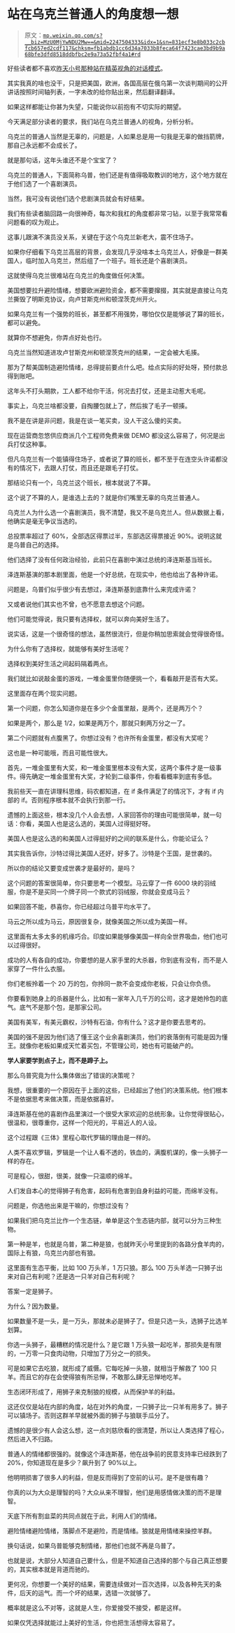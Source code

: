 # 站在乌克兰普通人的角度想一想

> 原文：[`mp.weixin.qq.com/s?__biz=MzU0MjYwNDU2Mw==&mid=2247504333&idx=1&sn=831ecf3e8b033c2cbfcb657ed2cdf117&chksm=fb1abdb1cc6d34a7033b8feca64f7423cae3bd9b9a68bfe3dfd8518ddbfbc2e9a73a52fbf4a1#rd`](http://mp.weixin.qq.com/s?__biz=MzU0MjYwNDU2Mw==&mid=2247504333&idx=1&sn=831ecf3e8b033c2cbfcb657ed2cdf117&chksm=fb1abdb1cc6d34a7033b8feca64f7423cae3bd9b9a68bfe3dfd8518ddbfbc2e9a73a52fbf4a1#rd)

好些读者都不喜欢[昨天小号那种站在精英视角的对话模式](http://mp.weixin.qq.com/s?__biz=MzU3NDc5Nzc0NQ==&mid=2247513725&idx=1&sn=884f2f6850837ca2291102e69cf7ddde&chksm=fd2e14a3ca599db55b9dd1b9a956aa07c9f028bde67a8e1233ae3d2284c4fd53b04e75d50df5&scene=21#wechat_redirect)。 

其实我真的啥也没干，只是把美国，欧洲，各国高层在俄乌第一次谈判期间的公开讲话按照时间轴列表，一字未改的给你贴出来，然后翻译翻译。 

如果这样都能让你甚为失望，只能说你以前抱有不切实际的期望。

今天满足部分读者的要求，我们站在乌克兰普通人的视角，分析分析。

乌克兰的普通人当然是无辜的，问题是，人如果总是用一句我是无辜的做挡箭牌，那自己永远都不会成长了。 

就是那句话，这年头谁还不是个宝宝了？ 

乌克兰的普通人，下面简称乌普，他们还是有值得吸取教训的地方，这个地方就在于他们选了一个喜剧演员。 

当然，我可没有说他们选个悲剧演员就会有好结果。 

我们有些读者脑回路一向很神奇，每次和我杠的角度都非常刁钻，以至于我常常看问题看的叹为观止。

这事儿跟演不演员没关系，关键在于这个乌克兰新老大，震不住场子。 

如果你仔细看下乌克兰高层的背景，会发现几乎没啥本土乌克兰人，好像是一群美国人，临时加入乌克兰，然后组了一个班子。班长还是个喜剧演员。

这就使得乌克兰很难站在乌克兰的角度做任何决策。 

美国想要拉升避险情绪，想要欧洲避险资金，都不需要撺掇，其实就是直接让乌克兰撕毁了明斯克协议，向卢甘斯克州和顿涅茨克州开火。

如果乌克兰有一个强势的班长，甚至都不用强势，哪怕仅仅是能够说了算的班长，都可以避免。 

就算你不想避免，你弄点好处也行。 

乌克兰当然知道进攻卢甘斯克州和顿涅茨克州的结果，一定会被大毛揍。

那为了帮美国制造避险情绪，总得提前要点什么吧。给点实际的好处呀，预付款总得到账吧。 

这年头不打头期款，工人都不给你干活，何况去打仗，还是主动惹大毛呢。 

事实上，乌克兰啥都没要，自掏腰包就上了，然后挨了毛子一顿揍。 

我不是在讲是非问题，我是在谈一笔买卖，没人干这么傻的买卖。 

现在运营商忽悠供应商派几个工程师免费来做 DEMO 都没这么容易了，何况是出兵打仗这种事。

但凡乌克兰有一个能镇得住场子，或者说了算的班长，都不至于在连空头许诺都没有的情况下，去跟人打仗，而且还是跟毛子打仗。 

那结论只有一个，乌克兰这个班长，根本就说了不算。 

这个说了不算的人，是谁选上去的？就是你们嘴里无辜的乌克兰普通人。 

乌克兰人为什么选一个喜剧演员，我不清楚，我又不是乌克兰人。但从数据上看，他确实是毫无争议当选的。 

总投票率超过了 60%，全部选区得票过半，东部选区得票接近 90%。说明这就是乌普自己的选择。 

他们选择了没有任何政治经验，此前只在喜剧中演过总统的泽连斯基当班长。

泽连斯基演的那本剧里面，他是一个好总统，在现实中，他也给出了各种许诺。

问题是，乌普们似乎很少有去想过，泽连斯基到底靠什么来完成许诺？

又或者说他们其实也不曾，也不愿意去想这个问题。 

他们可能觉得说，我只要有选择权，就可以奔向美好生活了。

说实话，这是一个很奇怪的想法，虽然很流行，但是你稍加思索就会觉得很奇怪。 

为什么你有了选择权，就能够有美好生活呢？

选择权到美好生活之间起码隔着两点。 

我们就比如说敲金蛋的游戏，一堆金蛋里你随便挑一个，看看敲开是否有大奖。 

这里面存在两个现实问题。 

第一个问题，你怎么知道你是在多少个金蛋里敲，是两个，还是两万个？ 

如果是两个，那么是 1/2，如果是两万个，那就只剩两万分之一了。

第二个问题就有点腹黑了。你想过没有？也许所有金蛋里，都没有大奖呢？ 

这也是一种可能哦，而且可能性很大。 

首先，一堆金蛋里有大奖，和一堆金蛋里根本没有大奖，这两个事件才是一级事件。得先确定一堆金蛋里有大奖，才轮到二级事件，你看看概率到底有多低。 

我前些天一直在讲理科思维，码农都知道，在 if 条件满足了的情况下，才有 if 内部的 if。否则程序根本就不会执行到那一行。 

遗憾的上面这些，根本没几个人会去想，人家回答你的理由可能很简单，就一句话：你看，美国人也是这么选的，美国人过得挺好呀。

美国人也是这么选的和美国人过得挺好的之间的联系是什么，你能论证么？

其实我告诉你，沙特过得比美国人还好，好多了。沙特是个王国，是世袭的。

所以你的结论又要变成世袭才是最好的，是吗？ 

这个问题的答案很简单，你只要思考一个模型。马云穿了一件 6000 块的羽绒服，你是不是买同一个牌子同一个款式的羽绒服，你就会变成马云？ 

如果回答不能，恭喜你，你已经超过乌普平均水平了。 

马云之所以成为马云，原因很复杂，就像美国之所以成为美国一样。 

这里面有太多太多的机缘巧合。印度如果能够像美国一样向全世界吸血，他们也可以过得很好。 

成功的人有各自的成功，你要想的是人家手里的大杀器，你到底有没有，而不是人家穿了一件什么衣服。 

你们老板拎着一个 20 万的包，你拎同一款不会变成你老板，只会让你负债。 

你要看到她身上的杀器是什么，比如有一家年入几千万的公司，这才是她拎包的底气。底气不是那个包，是那家公司。 

美国有美军，有美元霸权，沙特有石油，你有什么？这才是你要去思考的。 

美国的强不是因为他们选了懂王这个业余喜剧演员，他们的衰落倒有可能是因为懂王。就像你老板如果成天忙着买包，不管理公司，她也有可能破产的。 

**学人家要学到点子上，而不是蹄子上。** 

那么乌普究竟为什么集体做出了错误的决策呢？ 

我想，很重要的一个原因在于上面的这些，已经超出了他们的决策系统。他们根本不是依据思考来做决策，而是依据喜好。

泽连斯基在他的喜剧作品里演过一个很受大家欢迎的总统形象。让你觉得很贴心，很温和，很尊重你，这样一个阳光的，平易近人的人设。

这个过程跟《三体》里程心取代罗辑的理由是一样的。

人类不喜欢罗辑，罗辑是一个让人看不透的，铁血的，满腹机谋的，像一头狮子一样的存在。

可是程心，很甜，很美，就像一只温顺的绵羊。 

人们发自本心的觉得狮子有危害，起码有危害到自身利益的可能，而绵羊没有。 

问题是，你选他出来是干嘛的，你想过没有？ 

如果我们把乌克兰比作一个生态链，单单是这个生态链内部，就可以分为三种生物。 

第一种是羊，也就是乌普，第二种是狼，也就昨天小号里提到的各路分食羊肉的，国际上有狼，乌克兰内部也有狼。

这里面有生态平衡，比如 100 万头羊，1 万只狼。那么 100 万头羊选一只狮子出来对自己有利呢？还是选一只羊对自己有利呢？ 

答案一定是狮子。 

为什么？因为数量。 

如果数量不是一头，是一万头，那就未必是狮子了。但是只选一头，选狮子比选羊划算。

你选一头狮子，最糟糕的情况是什么？是它跟 1 万头狼一起吃羊，那损失是有限的，一万零一只食肉动物，只增加了万分之一的损失。 

可是如果它去吃狼，就形成了威慑。它每吃掉一头狼，就相当于解救了 100 只羊。而且它的存在会使得狼有所忌惮，不敢那么肆无忌惮地吃羊。

生态闭环形成了，用狮子来克制狼的规模，从而保护羊的利益。 

这还仅仅是站在内部的角度，站在对外的角度，一只狮子比一只羊有用多了。狮子可以镇场子。否则这群羊早就被外面的狮子与狼联手瓜分了。 

遗憾的是很少有人会这么想，这一点刘慈欣看的很清楚，所以让人类选择了程心，然后进入不归路。 

普通人的情绪都很强的。就像这个泽连斯基，他在战争前的民意支持率已经跌到了 20%，你知道现在是多少？飙升到了 90%以上。

他明明损害了很多人的利益，但是反而得到了空前的认可。是不是很有趣？

你真的以为大众是理智的吗？大众从来不理智，他们是用感情做决策的而不是理智。

天底下所有割韭菜的共同点就在于此，利用人们的情绪。

避险情绪避险情绪，落脚点不是避险，而是情绪。狼就是用情绪来操控羊群。 

换句话说，如果乌普能够克制情绪，那他们也就不再是乌普了。

也就是说，大部分人知道自己要什么，但是不知道自己选择的那个与自己真正想要的，其实根本就是背道而驰的。

更何况，你想要一个美好的结果，需要连续做对一百次选择，以及各种先天的条件，后天的运气。而一个坏的结果，选错一次就够了。

概率就是这么不对等，这就是人生，你爱接受不接受，都是这样。

如果仅凭选择就能过上美好的生活，你也把生活想得太容易了。